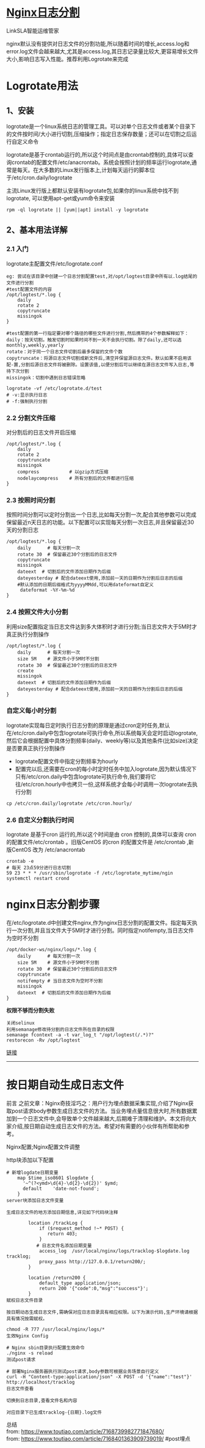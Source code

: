 # [Nginx日志分割](https://www.toutiao.com/article/7202541476063150648/)  
LinkSLA智能运维管家  

nginx默认没有提供对日志文件的分割功能,所以随着时间的增长,access.log和error.log文件会越来越大,尤其是access.log,其日志记录量比较大,更容易增长文件大小,影响日志写入性能。推荐利用Logrotate来完成

# Logrotate用法
## 1、安装
logrotate是一个linux系统日志的管理工具。可以对单个日志文件或者某个目录下的文件按时间/大小进行切割,压缩操作；指定日志保存数量；还可以在切割之后运行自定义命令  

logrotate是基于crontab运行的,所以这个时间点是由crontab控制的,具体可以查询crontab的配置文件/etc/anacrontab。系统会按照计划的频率运行logrotate,通常是每天。在大多数的Linux发行版本上,计划每天运行的脚本位于/etc/cron.daily/logrotate  

主流Linux发行版上都默认安装有logrotate包,如果你的linux系统中找不到logrotate, 可以使用apt-get或yum命令来安装  
```
rpm -ql logrotate || [yum||apt] install -y logrotate
```
## 2、基本用法详解
### 2.1 入门
logrotate主配置文件/etc/logrotate.conf  
```
eg: 尝试在该目录中创建一个日志分割配置test,对/opt/logtest目录中所有以.log结尾的文件进行分割
#test配置文件的内容
/opt/logtest/*.log {
    daily
    rotate 2
    copytruncate
    missingok
}

#test配置的第一行指定要对哪个路径的哪些文件进行分割,然后携带的4个参数解释如下：
daily：按天切割。触发切割时如果时间不到一天不会执行切割。除了daily,还可以选monthly,weekly,yearly
rotate：对于同一个日志文件切割后最多保留的文件个数
copytruncate：将源日志文件切割成新文件后,清空并保留源日志文件。默认如果不启用该配-置,分割后源日志文件将被删除。设置该值,以便分割后可以继续在源日志文件写入日志,等待下次分割
missingok：切割中遇到日志错误忽略

logrotate -vf /etc/logrotate.d/test
# -v:显示执行日志
# -f:强制执行分割

```
### 2.2 分割文件压缩
对分割后的日志文件开启压缩
```
/opt/logtest/*.log {
    daily
    rotate 2
    copytruncate
    missingok
    compress           # 以gzip方式压缩
    nodelaycompress    # 所有分割后的文件都进行压缩
}
```
### 2.3 按照时间分割
按照时间分割可以定时分割出一个日志,比如每天分割一次,配合其他参数可以完成保留最近n天日志的功能。以下配置可以实现每天分割一次日志,并且保留最近30天的分割日志  
```
/opt/logtest/*.log {
    daily      # 每天分割一次
    rotate 30  # 保留最近30个分割后的日志文件
    copytruncate
    missingok
    dateext  # 切割后的文件添加日期作为后缀
    dateyesterday # 配合dateext使用,添加前一天的日期作为分割后日志的后缀
    #默认添加的日期后缀格式为yyyyMMdd,可以用dateformat自定义
     dateformat -%Y-%m-%d
}

```
### 2.4 按照文件大小分割
利用size配置指定当日志文件达到多大体积时才进行分割;当日志文件大于5M时才真正执行分割操作  
```
/opt/logtest/*.log {
    daily      # 每天分割一次
    size 5M    # 源文件小于5M时不分割
    rotate 30  # 保留最近30个分割后的日志文件
    create
    missingok
    dateext  # 切割后的文件添加日期作为后缀
    dateyesterday # 配合dateext使用,添加前一天的日期作为分割后日志的后缀
}

``` 
### 自定义每小时分割
logrotate实现每日定时执行日志分割的原理是通过cron定时任务,默认在/etc/cron.daily中包含logrotate可执行命令,所以系统每天会定时启动logrotate,然后它会根据配置中具体分割频率(daily、weekly等)以及其他条件(比如size)决定是否要真正执行分割操作  
- logrotate配置文件中指定分割频率为hourly
- 配置完以后,还需要在cron的每小时定时任务中加入logrotate,因为默认情况下只有/etc/cron.daily中包含logrotate可执行命令,我们要将它往/etc/cron.hourly中也拷贝一份,这样系统才会每小时调用一次logrotate去执行分割  
```
cp /etc/cron.daily/logrotate /etc/cron.hourly/
```
### 2.6 自定义分割执行时间
logrotate 是基于cron 运行的,所以这个时间是由 cron 控制的,具体可以查询 cron 的配置文件/etc/crontab 。旧版CentOS 的cron 的配置文件是 /etc/crontab ,新版CentOS 改为 /etc/anacrontab  
```
crontab -e
# 每天 23点59分进行日志切割
59 23 * * * /usr/sbin/logrotate -f /etc/logrotate_mytime/ngin
systemctl restart crond 
```
# nginx日志分割步骤
在/etc/logrotate.d中创建文件nginx,作为nginx日志分割的配置文件。指定每天执行一次分割,并且当文件大于5M时才进行分割。同时指定notifempty,当日志文件为空时不分割  
```
/opt/docker-ws/nginx/logs/*.log {
    daily      # 每天分割一次
    size 5M    # 源文件小于5M时不分割
    rotate 30  # 保留最近30个分割后的日志文件
    copytruncate
    notifempty # 当日志文件为空时不分割
    missingok
    dateext  # 切割后的文件添加日期作为后缀
}
```
**权限不够而分割失败**
```
关闭selinux
利用semanage修改待分割的日志文件所在目录的权限
semanage fcontext -a -t var_log_t "/opt/logtest(/.*)?"
restorecon -Rv /opt/logtest
```
[链接](https://baobao555.tech/archives/57)  

--- 

# 按日期自动生成日志文件
前言
之前文章：Nginx奇技淫巧之：用户行为埋点数据采集实现,介绍了Nginx获取post请求body参数生成日志文件的方法。当业务埋点量信息很大时,所有数据累加到一个日志文件中,会导致单个文件越来越大,后期难于清理和维护。本文将向大家介绍,按日期自动生成日志文件的方法。希望对有需要的小伙伴有所帮助和参考。  

Nginx配置;Nginx配置文件调整  

http块添加以下配置 
``` 
# 新增logdate日期变量
    map $time_iso8601 $logdate {
      '~^(?<ymd>\d{4}-\d{2}-\d{2})' $ymd;
      default    'date-not-found';
    }
server块添加日志文件变量

生成日志文件的地方添加日期信息,详见如下代码块注释

        location /trackLog {
            if ($request_method !~* POST) {
               return 403;
            }
           # 日志文件名添加日期变量
            access_log  /usr/local/nginx/logs/tracklog-$logdate.log  tracklog;
            proxy_pass http://127.0.0.1/return200/;
        }

        location /return200 {
            default_type application/json;
            return 200 '{"code":0,"msg":"success"}';
        }
赋权日志文件目录

按日期动态生成日志文件,需确保对应日志目录具有相应权限。以下为演示代码,生产环境请根据具有情况按需赋权。

chmod -R 777 /usr/local/nginx/logs/*
生效Nginx Config

# Nginx sbin目录执行配置生效命令
./nginx -s reload
测试post请求

# 部署Nginx服务器执行测试post请求,body参数可根据业务场景自行定义
curl -H "Content-type:application/json" -X POST -d '{"name":"test"}' http://localhost/tracklog
日志文件查看

切换到日志目录,查看文件名和内容

对应目录下已生成tracklog-{日期}.log文件
```


总结  
from: https://www.toutiao.com/article/7168739982771847680/  
from: https://www.toutiao.com/article/7168401363909739019/   #post埋点


